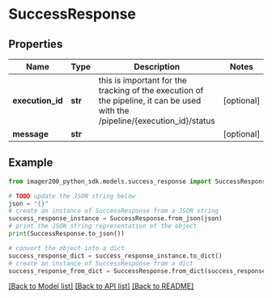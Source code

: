 # SuccessResponse


## Properties

Name | Type | Description | Notes
------------ | ------------- | ------------- | -------------
**execution_id** | **str** | this is important for the tracking of the execution of the pipeline, it can be used with the /pipeline/{execution_id}/status | [optional] 
**message** | **str** |  | [optional] 

## Example

```python
from imager200_python_sdk.models.success_response import SuccessResponse

# TODO update the JSON string below
json = "{}"
# create an instance of SuccessResponse from a JSON string
success_response_instance = SuccessResponse.from_json(json)
# print the JSON string representation of the object
print(SuccessResponse.to_json())

# convert the object into a dict
success_response_dict = success_response_instance.to_dict()
# create an instance of SuccessResponse from a dict
success_response_from_dict = SuccessResponse.from_dict(success_response_dict)
```
[[Back to Model list]](../README.md#documentation-for-models) [[Back to API list]](../README.md#documentation-for-api-endpoints) [[Back to README]](../README.md)


